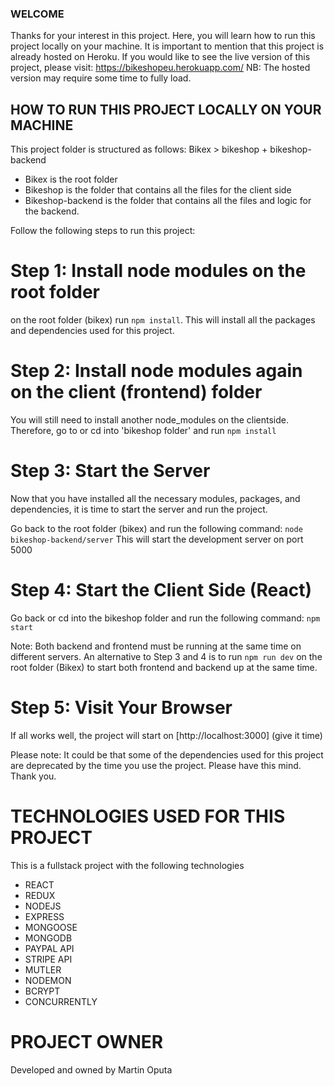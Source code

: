 ###  WELCOME
Thanks for your interest in this project. Here, you will learn how to run this project locally on your machine. 
It is important to mention that this project is already hosted on Heroku. 
If you would like to see the live version of this project, please visit: https://bikeshopeu.herokuapp.com/
NB: The hosted version may require some time to fully load.



## HOW TO RUN THIS PROJECT LOCALLY ON YOUR MACHINE
This project folder is structured as follows: Bikex > bikeshop + bikeshop-backend
- Bikex is the root folder
- Bikeshop is the folder that contains all the files for the client side
- Bikeshop-backend is the folder that contains all the files and logic for the backend.


Follow the following steps to run this project:

# Step 1: Install node modules on the root folder
on the root folder (bikex) run `npm install`. This will install all the packages and dependencies used for this project.

# Step 2: Install node modules again on the client (frontend) folder
You will still need to install another node_modules on the clientside. Therefore, go to or cd into 'bikeshop folder' and run `npm install`

# Step 3:  Start the Server
Now that you have installed all the necessary modules, packages, and dependencies, it is time to start the server and run the project.

Go back to the root folder (bikex) and run the following command:
`node bikeshop-backend/server`
This  will start the development server on port 5000

# Step 4: Start the Client Side  (React)
Go  back  or cd  into the bikeshop folder and run the following command:
`npm  start`

Note:  Both backend and frontend must be running at the same time on different servers.
An alternative to Step 3 and 4 is to run `npm run dev` on the root folder (Bikex) to start both frontend and backend up at the same time.

# Step 5: Visit Your Browser
If all works well, the project will start on [http://localhost:3000] (give it time)

Please note: It could be that some of the dependencies used for this project are deprecated by the time you use the project. Please have this mind. Thank you.


# TECHNOLOGIES USED FOR THIS PROJECT 
This is a fullstack project with the following technologies
-  REACT
- REDUX
- NODEJS
- EXPRESS
- MONGOOSE
- MONGODB
- PAYPAL API
- STRIPE API
- MUTLER
- NODEMON
- BCRYPT
- CONCURRENTLY

# PROJECT OWNER
Developed and owned by Martin Oputa
